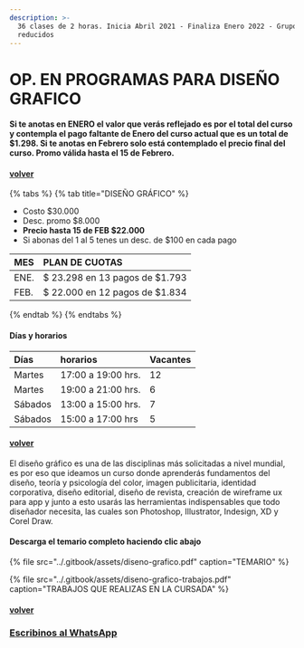 ```yaml
---
description: >-
  36 clases de 2 horas. Inicia Abril 2021 - Finaliza Enero 2022 - Grupos
  reducidos
---
```


# OP. EN PROGRAMAS PARA DISEÑO GRAFICO

#### Si te anotas en ENERO el valor que verás reflejado es por el total del curso y contempla el pago faltante de Enero del curso actual que es un total de $1.298. Si te anotas en Febrero solo está contemplado el precio final del curso. Promo válida hasta el 15 de Febrero. 

#### [volver](../)

{% tabs %}
{% tab title="DISEÑO GRÁFICO" %}
* Costo  $30.000
* Desc. promo $8.000
* **Precio hasta 15 de FEB $22.000**
* Si abonas del 1 al 5 tenes un desc. de $100 en cada pago

| MES | PLAN DE CUOTAS |
| :--- | :--- |
| ENE. | $ 23.298 en 13 pagos de $1.793 |
| FEB. | $ 22.000 en 12 pagos de $1.834 |
{% endtab %}
{% endtabs %}

#### Días y horarios

| Días | horarios | Vacantes |
| :--- | :--- | :--- |
| Martes | 17:00 a 19:00 hrs. | 12 |
| Martes | 19:00 a 21:00 hrs. | 6 |
| Sábados | 13:00 a 15:00 hrs. | 7 |
| Sábados | 15:00 a 17:00 hrs | 5 |

#### [volver](../)

El diseño gráfico es una de las disciplinas más solicitadas a nivel mundial, es por eso que ideamos un curso donde aprenderás fundamentos del diseño, teoría y psicología del color, imagen publicitaria, identidad corporativa, diseño editorial, diseño de revista, creación de wireframe ux para app y junto a esto usarás las herramientas indispensables que todo diseñador necesita, las cuales son Photoshop, Illustrator, Indesign, XD y Corel Draw.

#### Descarga el temario completo haciendo clic abajo

{% file src="../.gitbook/assets/diseno-grafico.pdf" caption="TEMARIO" %}

{% file src="../.gitbook/assets/diseno-grafico-trabajos.pdf" caption="TRABAJOS QUE REALIZAS EN LA CURSADA" %}

#### [volver](../)

### [Escribinos al WhatsApp](http://wa.me/5491164622877?text=Me%20interesa%20el%20curso%20de%20Diseño%20Grafico)

